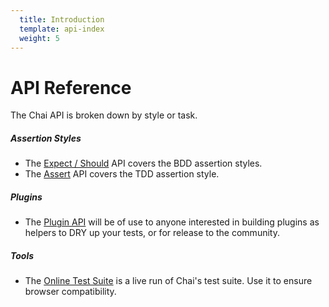 ```yaml
---
  title: Introduction
  template: api-index
  weight: 5
---
```


# API Reference

The Chai API is broken down by style or task.

##### Assertion Styles

- The [Expect / Should](/api/bdd/) API covers the BDD assertion styles.
- The [Assert](/api/assert/) API covers the TDD assertion style.

##### Plugins

- The [Plugin API](/api/plugins/) will be of use to anyone interested in building plugins
as helpers to DRY up your tests, or for release to the community.

##### Tools

- The [Online Test Suite](/api/test/) is a live run of Chai's test suite. Use it to ensure
browser compatibility.
